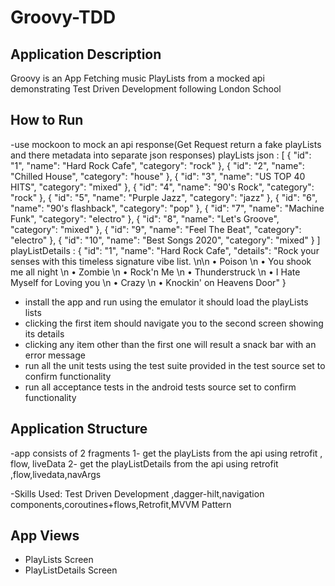 # Groovy-TDD

## Application Description

Groovy is an App Fetching music PlayLists from a mocked api demonstrating Test Driven Development following London School



## How to Run
-use mockoon to mock an api response(Get Request return a fake playLists and there metadata into separate json responses)
playLists json : [
  {
    "id": "1",
    "name": "Hard Rock Cafe",
    "category": "rock"
  },
    {
    "id": "2",
    "name": "Chilled House",
    "category": "house"
  },
    {
    "id": "3",
    "name": "US TOP 40 HITS",
    "category": "mixed"
  },
    {
    "id": "4",
    "name": "90's Rock",
    "category": "rock"
  },
    {
    "id": "5",
    "name": "Purple Jazz",
    "category": "jazz"
  },
  {
    "id": "6",
    "name": "90's flashback",
    "category": "pop"
  },
  {
    "id": "7",
    "name": "Machine Funk",
    "category": "electro"
  },
  {
    "id": "8",
    "name": "Let's Groove",
    "category": "mixed"
  },
  {
    "id": "9",
    "name": "Feel The Beat",
    "category": "electro"
  },
  {
    "id": "10",
    "name": "Best Songs 2020",
    "category": "mixed"
  }
 ]
 playListDetails : {
  "id": "1",
  "name": "Hard Rock Cafe",
  "details": "Rock your senses with this timeless signature vibe list. \n\n • Poison \n • You shook me all night \n • Zombie \n • Rock'n Me \n • Thunderstruck \n • I Hate Myself for Loving you \n • Crazy \n • Knockin' on Heavens Door"
}

- install the app and run using the emulator it should load the playLists lists
- clicking the first item should navigate you to the second screen showing its details
- clicking any item other than the first one will result a snack bar with an error message
- run all the unit tests using the test suite provided in the test source set to confirm functionality
- run all acceptance tests in the android tests source set to confirm functionality


## Application Structure

-app consists of 2 fragments 1- get the playLists from the api using retrofit , flow, liveData
                            2- get the playListDetails  from the api using retrofit ,flow,livedata,navArgs
                           
                            
  -Skills Used: Test Driven Development ,dagger-hilt,navigation components,coroutines+flows,Retrofit,MVVM Pattern


## App Views
 - PlayLists Screen
 - PlayListDetails Screen


